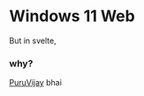 # Windows 11 Web

But in svelte,

### why?

[PuruVijay](https://twitter.com/puruvjdev/status/1692437624563396800?s=20) bhai
